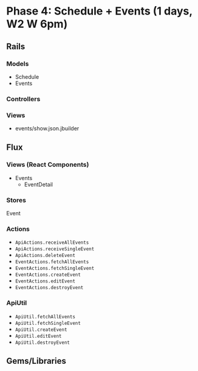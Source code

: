# Phase 4: Schedule + Events (1 days, W2 W 6pm)

## Rails

### Models
* Schedule
* Events

### Controllers

### Views
* events/show.json.jbuilder


## Flux
### Views (React Components)
* Events
  * EventDetail

### Stores
Event

### Actions
* `ApiActions.receiveAllEvents`
* `ApiActions.receiveSingleEvent`
* `ApiActions.deleteEvent`
* `EventActions.fetchAllEvents`
* `EventActions.fetchSingleEvent`
* `EventActions.createEvent`
* `EventActions.editEvent`
* `EventActions.destroyEvent`

### ApiUtil
* `ApiUtil.fetchAllEvents`
* `ApiUtil.fetchSingleEvent`
* `ApiUtil.createEvent`
* `ApiUtil.editEvent`
* `ApiUtil.destroyEvent`

## Gems/Libraries

